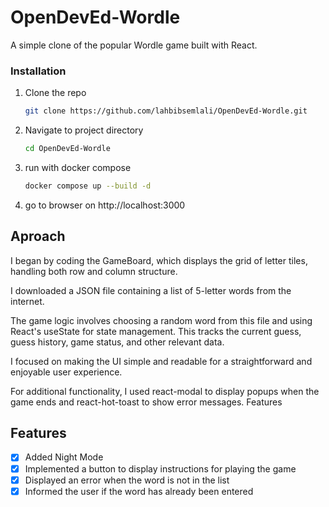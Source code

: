 # OpenDevEd-Wordle

A simple clone of the popular Wordle game built with React.

### Installation

1. Clone the repo
   ```sh
   git clone https://github.com/lahbibsemlali/OpenDevEd-Wordle.git
   ```
1. Navigate to project directory
   ```sh
   cd OpenDevEd-Wordle
   ```
2. run with docker compose
   ```sh
   docker compose up --build -d
   ```
3. go to browser on http://localhost:3000

## Aproach

I began by coding the GameBoard, which displays the grid of letter tiles, handling both row and column structure.

I downloaded a JSON file containing a list of 5-letter words from the internet.

The game logic involves choosing a random word from this file and using React's useState for state management. This tracks the current guess, guess history, game status, and other relevant data.

I focused on making the UI simple and readable for a straightforward and enjoyable user experience.

For additional functionality, I used react-modal to display popups when the game ends and react-hot-toast to show error messages.
Features

## Features

- [x] Added Night Mode
- [x] Implemented a button to display instructions for playing the game
- [x] Displayed an error when the word is not in the list
- [x] Informed the user if the word has already been entered
